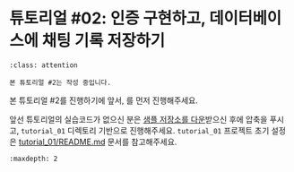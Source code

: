 # 튜토리얼 #02: 인증 구현하고, 데이터베이스에 채팅 기록 저장하기

```{admonition} 아직 완료되지 않은 튜토리얼입니다.
:class: attention

본 튜토리얼 #2는 작성 중입니다.
```

본 튜토리얼 #2를 진행하기에 앞서, [](../quickstart/index)를 먼저 진행해주세요.

앞선 튜토리얼의 실습코드가 없으신 분은 [샘플 저장소를 다운](https://github.com/pyhub-kr/django-pyhub-ai-sample/archive/refs/heads/main.zip)받으신 후에 압축을 푸시고, `tutorial_01` 디렉토리 기반으로 진행해주세요. `tutorial_01` 프로젝트 초기 설정은 [tutorial_01/README.md](https://github.com/pyhub-kr/django-pyhub-ai-sample/tree/main/tutorial_01) 문서를 참고해주세요.

```{toctree}
:maxdepth: 2

```
